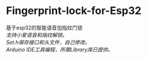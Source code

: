# Fingerprint-lock-for-Esp32
基于esp32的智能语音加指纹门锁  
*支持小爱语音和指纹解锁。*  
*Set.h保存接口和头文件，自己修改。*  
*Arduino IDE工具编程，所需Library库已提供。*  

	

